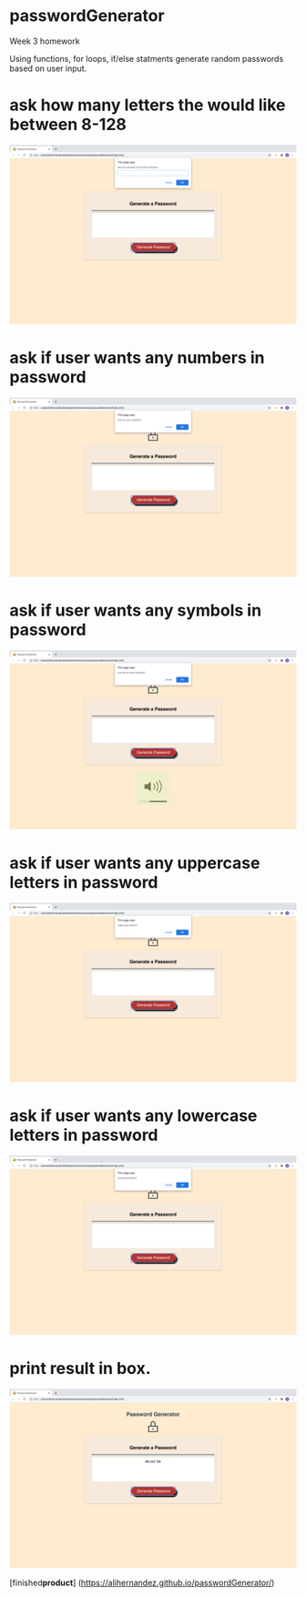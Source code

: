 # passwordGenerator
Week 3 homework

Using functions, for loops, if/else statments generate random passwords based on user input.

# ask how many letters the would like between 8-128

![](password_length.png)

# ask if user wants any numbers in password

![](Numbers.png)

# ask if user wants any symbols in password

![](symbols.png)

# ask if user wants any uppercase letters in password

![](Uppercase_letters.png)

# ask if user wants any lowercase letters in password

![](lowercase_letters.png)

# print result in box.
![](result.png)


[finished**product**] (https://alihernandez.github.io/passwordGenerator/)

